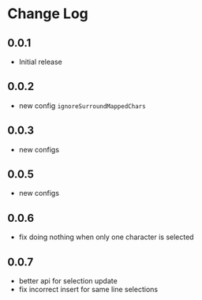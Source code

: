 # Change Log

## 0.0.1

- Initial release

## 0.0.2

- new config `ignoreSurroundMappedChars`

## 0.0.3

- new configs

## 0.0.5

- new configs

## 0.0.6

- fix doing nothing when only one character is selected

## 0.0.7

- better api for selection update
- fix incorrect insert for same line selections
